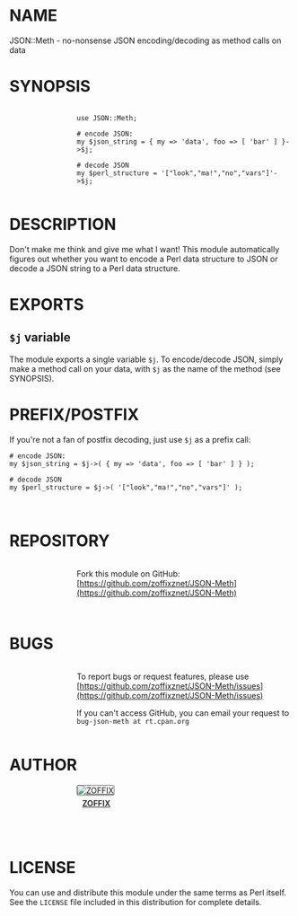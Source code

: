 # NAME

JSON::Meth - no-nonsense JSON encoding/decoding as method calls on data

# SYNOPSIS

<div>
    <div style="display: table; height: 91px; background: url(http://zoffix.com/CPAN/Dist-Zilla-Plugin-Pod-Spiffy/icons/section-code.png) no-repeat left; padding-left: 120px;" ><div style="display: table-cell; vertical-align: middle;">
</div>

    use JSON::Meth;

    # encode JSON:
    my $json_string = { my => 'data', foo => [ 'bar' ] }->$j;

    # decode JSON
    my $perl_structure = '["look","ma!","no","vars"]'->$j;

<div>
    </div></div>
</div>

# DESCRIPTION

Don't make me think and give me what I want! This module automatically
figures out whether you want to encode a Perl data structure to JSON
or decode a JSON string to a Perl data structure.

# EXPORTS

## `$j` variable

The module exports a single variable `$j`. To encode/decode JSON,
simply make a method call on your data, with `$j` as
the name of the method (see SYNOPSIS).

# PREFIX/POSTFIX

If you're not a fan of postfix decoding, just use `$j` as a prefix call:

    # encode JSON:
    my $json_string = $j->( { my => 'data', foo => [ 'bar' ] } );

    # decode JSON
    my $perl_structure = $j->( '["look","ma!","no","vars"]' );

<div>
    <div style="background: url(http://zoffix.com/CPAN/Dist-Zilla-Plugin-Pod-Spiffy/icons/hr.png);height: 18px;"></div>
</div>

# REPOSITORY

<div>
    <div style="display: table; height: 91px; background: url(http://zoffix.com/CPAN/Dist-Zilla-Plugin-Pod-Spiffy/icons/section-github.png) no-repeat left; padding-left: 120px;" ><div style="display: table-cell; vertical-align: middle;">
</div>

Fork this module on GitHub:
[https://github.com/zoffixznet/JSON-Meth](https://github.com/zoffixznet/JSON-Meth)

<div>
    </div></div>
</div>

# BUGS

<div>
    <div style="display: table; height: 91px; background: url(http://zoffix.com/CPAN/Dist-Zilla-Plugin-Pod-Spiffy/icons/section-bugs.png) no-repeat left; padding-left: 120px;" ><div style="display: table-cell; vertical-align: middle;">
</div>

To report bugs or request features, please use
[https://github.com/zoffixznet/JSON-Meth/issues](https://github.com/zoffixznet/JSON-Meth/issues)

If you can't access GitHub, you can email your request
to `bug-json-meth at rt.cpan.org`

<div>
    </div></div>
</div>

# AUTHOR

<div>
    <div style="display: table; height: 91px; background: url(http://zoffix.com/CPAN/Dist-Zilla-Plugin-Pod-Spiffy/icons/section-author.png) no-repeat left; padding-left: 120px;" ><div style="display: table-cell; vertical-align: middle;">
</div>

<div>
    <span style="display: inline-block; text-align: center;"> <a href="http://metacpan.org/author/ZOFFIX"> <img src="http://www.gravatar.com/avatar/328e658ab6b08dfb5c106266a4a5d065?d=http%3A%2F%2Fwww.gravatar.com%2Favatar%2F627d83ef9879f31bdabf448e666a32d5" alt="ZOFFIX" style="display: block; margin: 0 3px 5px 0!important; border: 1px solid #666; border-radius: 3px; "> <span style="color: #333; font-weight: bold;">ZOFFIX</span> </a> </span>
</div>

<div>
    </div></div>
</div>

# LICENSE

You can use and distribute this module under the same terms as Perl itself.
See the `LICENSE` file included in this distribution for complete
details.
